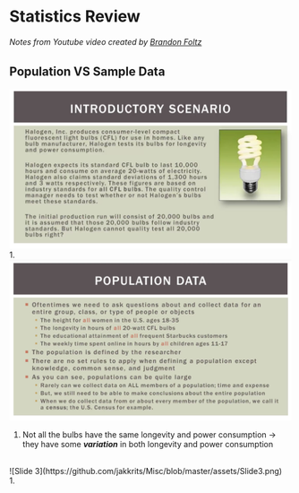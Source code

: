 # Statistics Review
###### Notes from Youtube video created by [Brandon Foltz](https://www.youtube.com/channel/UCFrjdcImgcQVyFbK04MBEhA)
## Population VS Sample Data
![Slide 1](https://github.com/jakkrits/Misc/blob/master/assets/Slide1.png)
</br>
1. 
</br>
![Slide 2](https://github.com/jakkrits/Misc/blob/master/assets/Slide2.png)
</br>
1. Not all the bulbs have the same longevity and power consumption -> they have some __*variation*__ in both longevity and power consumption
</br>
![Slide 3](https://github.com/jakkrits/Misc/blob/master/assets/Slide3.png)
</br>
1.
</br>